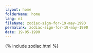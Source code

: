 ```yaml
---
layout: home
folderName: home
lang: nl
fileName: zodiac-sign-for-19-may-1990
permalink: zodiac-sign-for-19-may-1990
date: 19-05-1990
---
```

{% include zodiac.html %}

